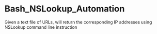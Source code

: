 # Bash_NSLookup_Automation
Given a text file of URLs, will return the corresponding IP addresses using NSLookup command line instruction
